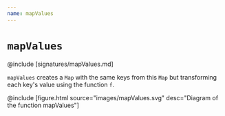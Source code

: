 ```yaml
---
name: mapValues
---
```


# `mapValues`

@include [signatures/mapValues.md]

`mapValues` creates a `Map` with the same keys from this `Map` but transforming each key's value using the function `f`.

@include [figure.html source="images/mapValues.svg" desc="Diagram of the function mapValues"]
